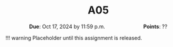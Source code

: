 <h1 align="center">
A05
</h1>

<p style="text-align: center;">
    <object hspace="50">
        <strong>Due</strong></a>: Oct 17, 2024 by 11:59 p.m.
    </object>
    <object hspace="50">
        <strong>Points</strong></a>: ??
    </object>
</p>

!!! warning
    Placeholder until this assignment is released.
